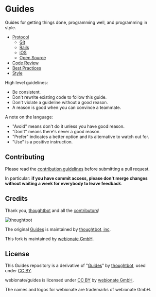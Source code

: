 Guides
======

Guides for getting things done, programming well, and programming in style.

* [Protocol](/protocol)
  * [Git](/protocol/git)
  * [Rails](/protocol/rails)
  * [iOS](/protocol/ios)
  * [Open Source](/protocol/open-source)
* [Code Review](/code-review)
* [Best Practices](/best-practices)
* [Style](/style)

High level guidelines:

* Be consistent.
* Don't rewrite existing code to follow this guide.
* Don't violate a guideline without a good reason.
* A reason is good when you can convince a teammate.

A note on the language:

* "Avoid" means don't do it unless you have good reason.
* "Don't" means there's never a good reason.
* "Prefer" indicates a better option and its alternative to watch out for.
* "Use" is a positive instruction.

Contributing
------------

Please read the [contribution guidelines] before submitting a pull request.

In particular: **if you have commit access, please don't merge changes without
waiting a week for everybody to leave feedback**.

[contribution guidelines]: /CONTRIBUTING.md

Credits
-------

Thank you, [thoughtbot](http://thoughtbot.com/community) and all the [contributors](https://github.com/thoughtbot/guides/graphs/contributors)!

![thoughtbot](http://thoughtbot.com/images/tm/logo.png)

The original [Guides](https://github.com/thoughtbot/guides) is maintained
by [thoughtbot, inc](http://thoughtbot.com/community).

This fork is maintained by [webionate GmbH](https://github.com/webionate).

License
-------

This Guides repository is a derivative of
"[Guides](https://github.com/thoughtbot/guides)"
by [thoughtbot](https://github.com/thoughtbot), used under [CC BY](http://creativecommons.org/licenses/by/3.0/).

webionate/guides is licensed under
[CC BY](http://creativecommons.org/licenses/by/3.0/)
by [webionate GmbH](https://github.com/webionate).


The names and logos for webionate are trademarks of webionate GmbH.
